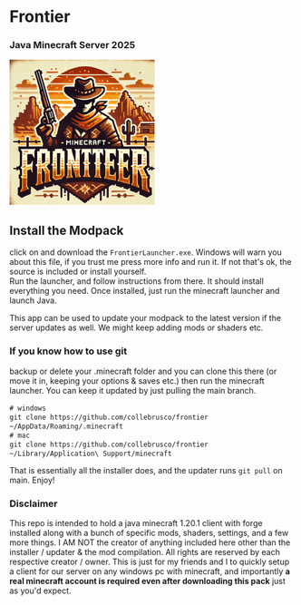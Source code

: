 # Frontier
### Java Minecraft Server 2025
![logo](./frontier_assets/img/icon.png)
   
## Install the Modpack
click on and download the `FrontierLauncher.exe`. Windows will warn you about this file, if you trust me press more info and run it. If not that's ok, the source is included or install yourself.        
Run the launcher, and follow instructions from there. It should install everything you need. Once installed, just run the minecraft launcher and launch Java.           
           
This app can be used to update your modpack to the latest version if the server updates as well. We might keep adding mods or shaders etc.

### If you know how to use git
backup or delete your .minecraft folder and you can clone this there (or move it in, keeping your options & saves etc.) then run the minecraft launcher. You can keep it updated by just pulling the main branch.
```
# windows
git clone https://github.com/collebrusco/frontier ~/AppData/Roaming/.minecraft
# mac
git clone https://github.com/collebrusco/frontier ~/Library/Application\ Support/minecraft
```
That is essentially all the installer does, and the updater runs `git pull` on main.
Enjoy!

### Disclaimer
This repo is intended to hold a java minecraft 1.20.1 client with forge installed along with a bunch of specific mods, shaders, settings, and a few more things. I AM NOT the creator of anything included here other than the installer / updater & the mod compilation. All rights are reserved by each respective creator / owner. This is just for my friends and I to quickly setup a client for our server on any windows pc with minecraft, and importantly **a real minecraft account is required even after downloading this pack** just as you'd expect.

